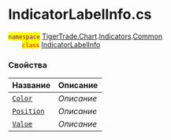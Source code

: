 
# IndicatorLabelInfo.cs
<mark style="color:purple;">`namespace`</mark> [TigerTrade.Chart](../../../../TigerTrade.Chart.md).[Indicators](../../../../TigerTrade.Chart/Indicators.md).[Common](../../../../TigerTrade.Chart/Indicators/Common.md)  
&nbsp;&nbsp;&nbsp;&nbsp;&nbsp;&nbsp;&nbsp;<mark style="color:red;">`class`</mark> [IndicatorLabelInfo](../IndicatorLabelInfo.cs.md)

### Свойства
| Название | Описание |
| --- | --- |
| [`Color`](./Свойства/Color.md) | *Описание* |
| [`Position`](./Свойства/Position.md) | *Описание* |
| [`Value`](./Свойства/Value.md) | *Описание* |

